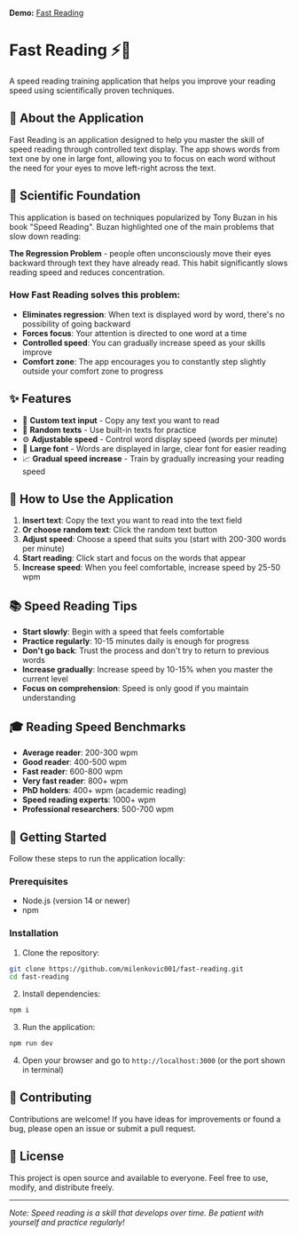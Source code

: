 **Demo:**  [Fast Reading](https://fast-reading-beta.vercel.app/)

# Fast Reading ⚡📖

A speed reading training application that helps you improve your reading speed using scientifically proven techniques.

## 🎯 About the Application

Fast Reading is an application designed to help you master the skill of speed reading through controlled text display. The app shows words from text one by one in large font, allowing you to focus on each word without the need for your eyes to move left-right across the text.

## 🧠 Scientific Foundation

This application is based on techniques popularized by Tony Buzan in his book "Speed Reading". Buzan highlighted one of the main problems that slow down reading:

**The Regression Problem** - people often unconsciously move their eyes backward through text they have already read. This habit significantly slows reading speed and reduces concentration.

### How Fast Reading solves this problem:

- **Eliminates regression**: When text is displayed word by word, there's no possibility of going backward
- **Forces focus**: Your attention is directed to one word at a time
- **Controlled speed**: You can gradually increase speed as your skills improve
- **Comfort zone**: The app encourages you to constantly step slightly outside your comfort zone to progress

## ✨ Features

- 📝 **Custom text input** - Copy any text you want to read
- 🎲 **Random texts** - Use built-in texts for practice
- ⚙️ **Adjustable speed** - Control word display speed (words per minute)
- 🎨 **Large font** - Words are displayed in large, clear font for easier reading
- 📈 **Gradual speed increase** - Train by gradually increasing your reading speed

## 🎯 How to Use the Application

1. **Insert text**: Copy the text you want to read into the text field
2. **Or choose random text**: Click the random text button
3. **Adjust speed**: Choose a speed that suits you (start with 200-300 words per minute)
4. **Start reading**: Click start and focus on the words that appear
5. **Increase speed**: When you feel comfortable, increase speed by 25-50 wpm

## 📚 Speed Reading Tips

- **Start slowly**: Begin with a speed that feels comfortable
- **Practice regularly**: 10-15 minutes daily is enough for progress
- **Don't go back**: Trust the process and don't try to return to previous words
- **Increase gradually**: Increase speed by 10-15% when you master the current level
- **Focus on comprehension**: Speed is only good if you maintain understanding

## 🎓 Reading Speed Benchmarks

- **Average reader**: 200-300 wpm
- **Good reader**: 400-500 wpm  
- **Fast reader**: 600-800 wpm
- **Very fast reader**: 800+ wpm
- **PhD holders**: 400+ wpm (academic reading)
- **Speed reading experts**: 1000+ wpm
- **Professional researchers**: 500-700 wpm
## 🚀 Getting Started

Follow these steps to run the application locally:

### Prerequisites
- Node.js (version 14 or newer)
- npm

### Installation

1. Clone the repository:
```bash
git clone https://github.com/milenkovic001/fast-reading.git
cd fast-reading
```

2. Install dependencies:
```bash
npm i
```

3. Run the application:
```bash
npm run dev
```

4. Open your browser and go to `http://localhost:3000` (or the port shown in terminal)


## 🤝 Contributing

Contributions are welcome! If you have ideas for improvements or found a bug, please open an issue or submit a pull request.

## 📄 License

This project is open source and available to everyone. Feel free to use, modify, and distribute freely.

---

*Note: Speed reading is a skill that develops over time. Be patient with yourself and practice regularly!*